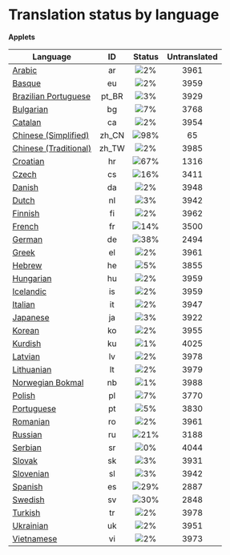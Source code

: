# Translation status by language
**Applets**

Language | ID | Status | Untranslated
---------|:--:|:------:|:-----------:
[Arabic](language-status/ar.md) | ar |  ![2%](http://progressed.io/bar/2) | 3961
[Basque](language-status/eu.md) | eu |  ![2%](http://progressed.io/bar/2) | 3959
[Brazilian Portuguese](language-status/pt_BR.md) | pt_BR |  ![3%](http://progressed.io/bar/3) | 3929
[Bulgarian](language-status/bg.md) | bg |  ![7%](http://progressed.io/bar/7) | 3768
[Catalan](language-status/ca.md) | ca |  ![2%](http://progressed.io/bar/2) | 3954
[Chinese (Simplified)](language-status/zh_CN.md) | zh_CN |  ![98%](http://progressed.io/bar/98) | 65
[Chinese (Traditional)](language-status/zh_TW.md) | zh_TW |  ![2%](http://progressed.io/bar/2) | 3985
[Croatian](language-status/hr.md) | hr |  ![67%](http://progressed.io/bar/67) | 1316
[Czech](language-status/cs.md) | cs |  ![16%](http://progressed.io/bar/16) | 3411
[Danish](language-status/da.md) | da |  ![2%](http://progressed.io/bar/2) | 3948
[Dutch](language-status/nl.md) | nl |  ![3%](http://progressed.io/bar/3) | 3942
[Finnish](language-status/fi.md) | fi |  ![2%](http://progressed.io/bar/2) | 3962
[French](language-status/fr.md) | fr |  ![14%](http://progressed.io/bar/14) | 3500
[German](language-status/de.md) | de |  ![38%](http://progressed.io/bar/38) | 2494
[Greek](language-status/el.md) | el |  ![2%](http://progressed.io/bar/2) | 3961
[Hebrew](language-status/he.md) | he |  ![5%](http://progressed.io/bar/5) | 3855
[Hungarian](language-status/hu.md) | hu |  ![2%](http://progressed.io/bar/2) | 3959
[Icelandic](language-status/is.md) | is |  ![2%](http://progressed.io/bar/2) | 3959
[Italian](language-status/it.md) | it |  ![2%](http://progressed.io/bar/2) | 3947
[Japanese](language-status/ja.md) | ja |  ![3%](http://progressed.io/bar/3) | 3922
[Korean](language-status/ko.md) | ko |  ![2%](http://progressed.io/bar/2) | 3955
[Kurdish](language-status/ku.md) | ku |  ![1%](http://progressed.io/bar/1) | 4025
[Latvian](language-status/lv.md) | lv |  ![2%](http://progressed.io/bar/2) | 3978
[Lithuanian](language-status/lt.md) | lt |  ![2%](http://progressed.io/bar/2) | 3979
[Norwegian Bokmal](language-status/nb.md) | nb |  ![1%](http://progressed.io/bar/1) | 3988
[Polish](language-status/pl.md) | pl |  ![7%](http://progressed.io/bar/7) | 3770
[Portuguese](language-status/pt.md) | pt |  ![5%](http://progressed.io/bar/5) | 3830
[Romanian](language-status/ro.md) | ro |  ![2%](http://progressed.io/bar/2) | 3961
[Russian](language-status/ru.md) | ru |  ![21%](http://progressed.io/bar/21) | 3188
[Serbian](language-status/sr.md) | sr |  ![0%](http://progressed.io/bar/0) | 4044
[Slovak](language-status/sk.md) | sk |  ![3%](http://progressed.io/bar/3) | 3931
[Slovenian](language-status/sl.md) | sl |  ![3%](http://progressed.io/bar/3) | 3942
[Spanish](language-status/es.md) | es |  ![29%](http://progressed.io/bar/29) | 2887
[Swedish](language-status/sv.md) | sv |  ![30%](http://progressed.io/bar/30) | 2848
[Turkish](language-status/tr.md) | tr |  ![2%](http://progressed.io/bar/2) | 3978
[Ukrainian](language-status/uk.md) | uk |  ![2%](http://progressed.io/bar/2) | 3951
[Vietnamese](language-status/vi.md) | vi |  ![2%](http://progressed.io/bar/2) | 3973

